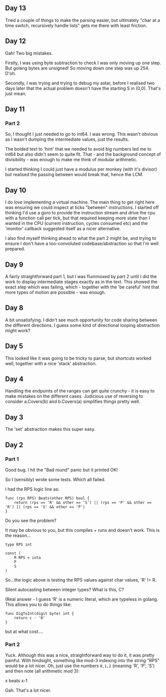 ## Day 13

Tried a couple of things to make the parsing easier, but ultimately "char at a
time switch, recursively handle lists" gets me there with least friction.

## Day 12

Gah! Two big mistakes.

Firstly, I was using byte subtraction to check I was only moving up one step.
But golang bytes are unsigned! So moving down one step was up 254. D'oh.

Secondly, I was trying and trying to debug my astar, before I realised two
days later that the actual problem doesn't have the starting S in (0,0).
That's just mean.

## Day 11

### Part 2

So, I thought I just needed to go to int64. I was wrong. This wasn't obvious
as I wasn't dumping the intermediate values, just the results.

The bolded text to 'hint' that we needed to avoid big numbers led me to int64
but also didn't seem to quite fit. That - and the background concept of
divisibility - was enough to make me think of modular arithmetic.

I started thinking I could just have a modulus per monkey (with it's divisor)
but realised the passing between would break that, hence the LCM.

## Day 10

I do *love* implementing a virtual machine. The main thing to get right here
was ensuring we could inspect at ticks "between" instructions. I started off
thinking I'd use a goro to provide the instruction stream and drive the cpu
with a function call per tick, but that required keeping more state than I
wanted in the CPU (current instruction, cycles consumed etc) and the 'monitor'
callback suggested itself as a nicer alternative.

I also find myself thinking ahead to what the part 2 might be, and trying to
ensure I don't have a too-convoluted codebase/abstraction so that I'm well
prepared.

## Day 9

A fairly straightforward part 1, but I was flummoxed by part 2 until I did the
work to display intermediate stages exactly as in the text. This showed the
exact step which was failing, which - together with the 'be careful' hint that
more types of motion are possible - was enough.

## Day 8

A bit unsatisfying. I didn't see much opportunity for code sharing between the
different directions. I guess some kind of directional looping abstraction
might work?

## Day 5

This looked like it was going to be tricky to parse, but shortcuts worked
well, together with a nice 'stack' abstraction.

## Day 4

Handling the endpoints of the ranges can get quite crunchy - it is easy to
make mistakes on the different cases. Judicious use of reversing to consider
a.Covers(b) and b.Covers(a) simplifies things pretty well.

## Day 3

The 'set' abstraction makes this super easy.

## Day 2

### Part 1

Good bug. I hit the "Bad round" panic but it printed OK!

So I (sensibly) wrote some tests. Which all failed.

I had the RPS logic line as:

```
func (rps RPS) Beats(other RPS) bool {
	return (rps == 'R' && other == 'S') || (rps == 'P' && other == 'R') || (rps == 'S' && other == 'P')
}
```

Do you see the problem?

It may be obvious to you, but this compiles + runs and doesn't work. This is
the reason...

```
type RPS int

const (
	R RPS = iota
	P
	S
)
```
So...the logic above is testing the RPS values against char values, 'R' != R.

Silent autocasting between integer types? What is this, C?

(Real answer - I guess 'R' is a numeric literal, which are typeless in golang.
This allows you to do things like:
```
func DigToInt(digit byte) int {
    return c - '0'
}
```
but at what cost....

### Part 2

Yuck. Although this was a nice, straightforward way to do it, it was pretty
painful. With hindsight, something like mod-3 indexing into the string "RPS"
would be a lot nicer. Oh, just use the numbers `0,1,2` (meaning 'R', 'P', 'S') 
and then note (all arithmetic mod 3):

x beats x-1

Gah. That's a lot nicer.

